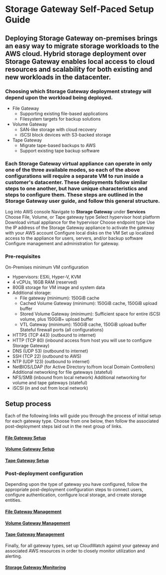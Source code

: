 # Storage Gateway Self-Paced Setup Guide
## Deploying Storage Gateway on-premises brings an easy way to migrate storage workloads to the AWS cloud.  Hybrid storage deployment over Storage Gateway enables local access to cloud resources and scalability for both existing and new workloads in the datacenter.

### Choosing which Storage Gateway deployment strategy will depend upon the workload being deployed.

* File Gateway
  * Supporting existing file-based applications
  * Filesystem targets for backup solutions
* Volume Gateway
  * SAN-like storage with cloud recovery
  * iSCSI block devices with S3-backed storage
* Tape Gateway
  * Migrate tape-based backups to AWS
  * Support existing tape backup software

### Each Storage Gateway virtual appliance can operate in only one of the three available modes, so each of the above configurations will require a separate VM to run inside a customer's datacenter.  These deployments follow similar steps to one another, but have unique characteristics and steps to configure them.  These steps are outlined in the Storage Gateway user guide, and follow this general structure.

Log into AWS console
Navigate to **Storage Gateway** under **Services**
Choose File, Volume, or Tape gateway type
Select hypervisor host platform
Download virtual appliance for the hypervisor
Choose endpoint type
Use the IP address of the Storage Gateway appliance to activate the gateway with your AWS account
Configure local disks on the VM
Set up localized access to the appliance for users, servers, and/or backup software
Configure management and administration for gateway.

### Pre-requisites
On-Premises minimum VM configuration
* Hypervisors: ESXi, Hyper-V, KVM
* 4 vCPUs, 16GB RAM (reserved)
* 80GB storage for VM image and system data
* Additional storage:
  * File gateway (minimum): 150GiB cache
  * Cached Volume Gateway (minimum): 150GiB cache, 150GiB upload buffer
  * Stored Volume Gateway (minimum): Sufficient space for entire iSCSI volume, plus 150GiB+ upload buffer
  * VTL Gateway (minimum): 150GiB cache, 150GiB upload buffer
Stateful firewall ports (all configurations)
* HTTPS (TCP 443) (outbound to internet)
* HTTP (TCP 80) (inbound access from host you will use to configure Storage Gateway)
* DNS (UDP 53) (outbound to internet)
* SSH (TCP 22) (outbound to AWS)
* NTP (UDP 123) (outbound to internet)
* NetBIOS/LDAP (for Active Directory to/from local Domain Controllers)
Additional networking for file gateways (stateful)
* NFS/SMB (inbound from local network)
Additional networking for volume and tape gateways (stateful)
* iSCSI (in and out from local network)

## Setup process
Each of the following links will guide you through the process of initial setup for each gateway type.  Choose from one below, then follow the associated post-deployment steps laid out in the next group of links.
#### [File Gateway Setup](https://docs.aws.amazon.com/storagegateway/latest/userguide/create-file-gateway.html)
#### [Volume Gateway Setup](https://docs.aws.amazon.com/storagegateway/latest/userguide/create-volume-gateway-volume.html)
#### [Tape Gateway Setup](https://docs.aws.amazon.com/storagegateway/latest/userguide/create-tape-gateway.html)

### Post-deployment configuration
Depending upon the type of gateway you have configured, follow the appropriate post-deployment configuration steps to connect users, configure authentication, configure local storage, and create storage entities.
#### [File Gateway Management](https://docs.aws.amazon.com/storagegateway/latest/userguide/managing-gateway-file.html)
#### [Volume Gateway Management](https://docs.aws.amazon.com/storagegateway/latest/userguide/managing-volumes.html)
#### [Tape Gateway Management](https://docs.aws.amazon.com/storagegateway/latest/userguide/managing-gateway-vtl.html)

Finally, for all gateway types, set up CloudWatch against your gateway and associated AWS resources in order to closely monitor utilization and alerting.
#### [Storage Gateway Monitoring](https://docs.aws.amazon.com/storagegateway/latest/userguide/Main_monitoring-gateways-common.html)
